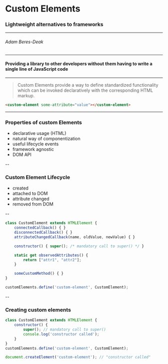 <!-- .x-slide: data-background="assets/sport-fitness-workout-resolution.jpg" -->

# Custom Elements

### Lightweight alternatives to frameworks

-----

###### Adam Beres-Deak

---

#### Providing a library to other developers without them having to write a single line of JavaScript code

---

> Custom Elements provide a way to define standardized functionality which can be invoked declaratively with the corresponding HTML markup.

```html
<custom-element some-attribute="value"></custom-element>
```

---

### Properties of custom Elements

- declarative usage (HTML)
- natural way of componentization
- useful lifecycle events
- framework agnostic
- DOM API

--

### Custom Element Lifecycle

- created
- attached to DOM
- attribute changed
- removed from DOM

--

```javascript
class CustomElement extends HTMLElement {
    connectedCallback() { }
    disconnectedCallback() { }
    attributeChangedCallback(name, oldValue, newValue) { }

    constructor() { super(); /* mandatory call to super() */ }

    static get observedAttributes() {
        return ["attr1", "attr2"];
    }

    someCustomMethod() { }
}

customElements.define('custom-element', CustomElement);
```

--

### Creating custom elements

```javascript
class CustomElement extends HTMLElement {
    constructor() {
        super(); // mandatory call to super()
        console.log('constructor called');
    }
}
customElements.define('custom-element', CustomElement);

document.createElement('custom-element'); // "constructor called"
```
